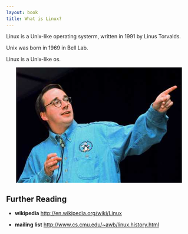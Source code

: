 ```yaml
---
layout: book
title: What is Linux?
---
```


Linux is a Unix-like operating systerm, written in 1991 by Linus Torvalds. 

Unix was born in 1969 in Bell Lab.

Linux is a Unix-like os.

<center><img src="./images/linus.jpg"></center>


## Further Reading

- __wikipedia__
<http://en.wikipedia.org/wiki/Linux>

- __mailing list__
<http://www.cs.cmu.edu/~awb/linux.history.html>
